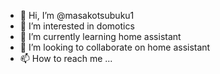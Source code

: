 - 👋 Hi, I’m @masakotsubuku1
- 👀 I’m interested in domotics
- 🌱 I’m currently learning home assistant
- 💞️ I’m looking to collaborate on home assistant
- 📫 How to reach me ...

<!---
masakotsubuku1/masakotsubuku1 is a ✨ special ✨ repository because its `README.md` (this file) appears on your GitHub profile.
You can click the Preview link to take a look at your changes.
--->
